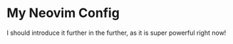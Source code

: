 # My Neovim Config

I should introduce it further in the further, as it is super powerful right now!
